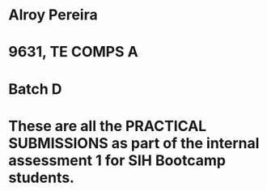 # Alroy Pereira
# 9631, TE COMPS A 
# Batch D 
# These are all the PRACTICAL SUBMISSIONS as part of the internal assessment 1 for SIH Bootcamp students.
